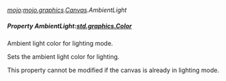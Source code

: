 _[mojo](../../modules/mojo/mojo-module.md):[mojo.graphics](../../modules/mojo/mojo-graphics.md).[Canvas](../../modules/mojo/mojo-graphics-canvas.md).AmbientLight_
##### Property AmbientLight:[std.graphics.Color](../../modules/std/std-graphics-color.md)
Ambient light color for lighting mode.

Sets the ambient light color for lighting.

This property cannot be modified if the canvas is already in lighting mode.
